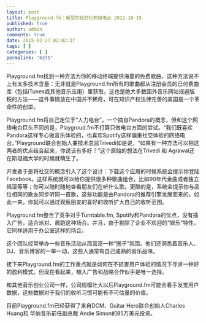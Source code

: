 ```yaml
---
layout: post
title: Playground.fm：新型的社交化网络电台 2012-10-15
published: true
author: admin
comments: true
date: 2015-02-27 02:02:37
tags: [ ]
categories: [ ]
permalink: "6375"
---
```

Playground.fm找到一种方法为你的移动终端提供海量的免费歌曲，这种方法说不上有太多技术含量：无非就是Playground.fm所有的歌曲都从注册会员的已付费曲库（包括iTunes或其他音乐应用）里获取，这也是绝大多数国外音乐网站规避版税的方法——这件事情放在中国并不稀奇，可在知识产权法律完善的美国是一个革命性的创举。

Playground.fm将自己定位于“人力电台”，一个摘自Pandora的概念，但和这个网络电台巨头不同的是，Playgroud.fm不打算只做电台方面的尝试。“我们既喜欢Pandora这样专心做音乐体验的，也喜欢Spotify这样偏重社交体验的网络电台。”Playground联合创始人兼技术总监Trivedi如是说，“如果有一种方法可以把这两者的优点结合起来，你说该有多好？”这个原始的想法在Trivedi 和 Agrawal还在斯坦福大学的时候就萌生了。

开发者于是将社交的概念引入了这个设计：下载这个应用的时候系统会提示你登陆Facebook。这样系统就可以给你提供很多种歌曲组合，比如90年代金曲或者独立摇滚等等；你可以随时随地查看朋友们在听什么歌。更酷的是，系统会提示你与品位相同的歌友同步听同一首歌，这些功能是由Pandora的推荐引擎发展而来的。如此一来，你就可以通过观察朋友的喜好的收听扩大自己的收听范围。

Playground.fm整合了竞争对手Turntable.fm, Spotify和Pandora的优点，没有插入广告，适合派对、晨跑这种场合。并且，由于剔除了企业不欢迎的“娱乐”特性，它同样适用于办公室这样的场合。



这个团队经常举办一些音乐活动从而营造一种“圈子”氛围。他们还洞悉着音乐人、DJ、音乐博客的一举一动，这些人通常有自己成熟的音乐品味。

接下来Playground.fm的工作重点就是如何在不损害用户体验的情况下寻求一种好的盈利模式。但现在看起来，植入广告和战略合作似乎是唯一选择。

和其他音乐创业公司一样，公司规模壮大以后Playground.fm可能会着手发觉用户数据，这些数据对于我们的收听习惯可能有不可估量的价值。

目前Playground.fm已经获得了来自DCM、Guitar Hero联合创始人Charles Huang和 华纳音乐前任副总裁 Andie Simon的85万美元投资。